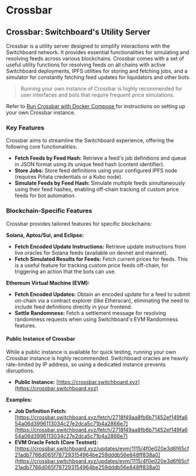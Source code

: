 # Crossbar

## Crossbar: Switchboard's Utility Server

Crossbar is a utility server designed to simplify interactions with the Switchboard network. It provides essential functionalities for simulating and resolving feeds across various blockchains. Crossbar comes with a set of useful utility functions for resolving feeds on all chains with active Switchboard deployments, IPFS utilities for storing and fetching jobs, and a simulator for constantly fetching feed updates for liquidators and other bots.

> Running your own instance of Crossbar is highly recommended for user interfaces and bots that require frequent price simulations.

Refer to [Run Crossbar with Docker Compose ](run-crossbar-with-docker-compose.md)for instructions on setting up your own Crossbar instance.

### Key Features

Crossbar aims to streamline the Switchboard experience, offering the following core functionalities:

* **Fetch Feeds by Feed Hash:** Retrieve a feed's job definitions and queue in JSON format using its unique feed hash (content identifier).
* **Store Jobs:** Store feed definitions using your configured IPFS node (requires Piñata credentials or a Kubo node).
* **Simulate Feeds by Feed Hash:** Simulate multiple feeds simultaneously using their feed hashes, enabling off-chain tracking of custom price feeds for bot automation.

### Blockchain-Specific Features

Crossbar provides tailored features for specific blockchains:

**Solana, Aptos/Sui, and Eclipse:**

* **Fetch Encoded Update Instructions:** Retrieve update instructions from live oracles for Solana feeds (available on devnet and mainnet).
* **Fetch Simulated Results for Feeds:** Fetch current prices for feeds. This is a useful feature for tracking custom price feeds off-chain, for triggering an action that the bots can use.

**Ethereum Virtual Machine (EVM):**

* **Fetch Encoded Updates:** Obtain an encoded update for a feed to submit on-chain via a contract explorer (like Etherscan), eliminating the need to include feed definitions directly in your frontend.
* **Settle Randomness:** Fetch a settlement message for resolving randomness requests when using Switchboard's EVM Randomness features.

#### Public Instance of Crossbar

While a public instance is available for quick testing, running your own Crossbar instance is highly recommended. Switchboard oracles are heavily rate-limited by IP address, so using a dedicated instance prevents disruptions.

* **Public Instance:** [https://crossbar.switchboard.xyz](https://crossbar.switchboard.xyz)

**Examples:**

* **Job Definition Fetch:** [https://crossbar.switchboard.xyz/fetch/2718f49aa8fb6b71452ef149fa654a06d3996113034c27e2dca5c71b4a2866e7](https://crossbar.switchboard.xyz/fetch/2718f49aa8fb6b71452ef149fa654a06d3996113034c27e2dca5c71b4a2866e7)
* **EVM Oracle Fetch (Core Testnet):** [https://crossbar.switchboard.xyz/updates/evm/1115/4f0e020e3d6f65cf21adb7766d065f787293154964be259dddb56e848ff838a0](https://crossbar.switchboard.xyz/updates/evm/1115/4f0e020e3d6f65cf21adb7766d065f787293154964be259dddb56e848ff838a0)
